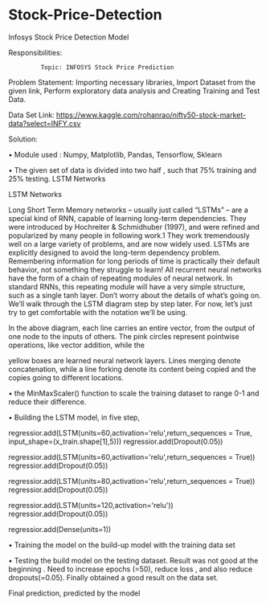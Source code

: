 # Stock-Price-Detection
Infosys Stock Price Detection  Model

Responsibilities:

             Topic: INFOSYS Stock Price Prediction

Problem Statement:  Importing necessary libraries,
Import Dataset from the given link, Perform exploratory data analysis and Creating Training and Test Data.

Data Set Link: https://www.kaggle.com/rohanrao/nifty50-stock-market-data?select=INFY.csv

Solution: 

•	Module used : 
                        Numpy,  Matplotlib, Pandas, Tensorflow,
                        Sklearn

•	The given set of data is divided into two half , such that 75% training and 25% testing.
LSTM Networks


LSTM Networks

Long Short Term Memory networks – usually just called “LSTMs” – are a special kind of RNN, capable of learning long-term dependencies. They were introduced by Hochreiter & Schmidhuber (1997), and were refined and popularized by many people in following work.1 They work tremendously well on a large variety of problems, and are now widely used.
LSTMs are explicitly designed to avoid the long-term dependency problem. Remembering information for long periods of time is practically their default behavior, not something they struggle to learn!
All recurrent neural networks have the form of a chain of repeating modules of neural network. In standard RNNs, this repeating module will have a very simple structure, such as a single tanh layer.
Don’t worry about the details of what’s going on. We’ll walk through the LSTM diagram step by step later. For now, let’s just try to get comfortable with the notation we’ll be using.

In the above diagram, each line carries an entire vector, from the output of one node to the inputs of others. The pink circles represent pointwise operations, like vector addition, while the 

yellow boxes are learned neural network layers. Lines merging denote concatenation, while a line forking denote its content being copied and the copies going to different locations.

•	the  MinMaxScaler() function to scale the training dataset to range 0-1 and reduce their difference.

•	Building the LSTM model, in five step,  


regressior.add(LSTM(units=60,activation='relu',return_sequences = True, input_shape=(x_train.shape[1],5)))
regressior.add(Dropout(0.05))

regressior.add(LSTM(units=60,activation='relu',return_sequences = True))
regressior.add(Dropout(0.05))

regressior.add(LSTM(units=80,activation='relu',return_sequences = True))
regressior.add(Dropout(0.05))

regressior.add(LSTM(units=120,activation='relu'))
regressior.add(Dropout(0.05))

regressior.add(Dense(units=1))

•	Training the model on the build-up model  with the training data set

•	Testing the build model on the testing dataset. Result was not good at the beginning . Need to increase epochs (=50), reduce loss , and also reduce dropouts(=0.05). Finally obtained a good result on the data set.

Final prediction, predicted by the model






